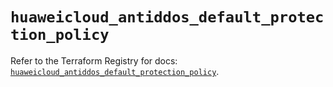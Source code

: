# `huaweicloud_antiddos_default_protection_policy`

Refer to the Terraform Registry for docs: [`huaweicloud_antiddos_default_protection_policy`](https://registry.terraform.io/providers/huaweicloud/huaweicloud/1.71.1/docs/resources/antiddos_default_protection_policy).
